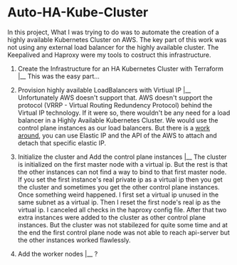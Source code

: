 # Auto-HA-Kube-Cluster

In this project, What I was trying to do was to automate the creation of a highly available Kubernetes Cluster on AWS. The key part of this work was not using any external load balancer for the highly available cluster. The Keepalived and Haproxy were my tools to costruct this infrastructure. 

1. Create the Infrastructure for an HA Kubernetes Cluster with Terraform
    |__ This was the easy part...

2. Provision highly available LoadBalancers with Virtiual IP
    |__ Unfortunately AWS doesn't support that. AWS doesn't support the protocol (VRRP - Virtual Routing Redundency Protocol) behind the Virtual IP technology. If it were so, there wouldn't be any need for a load balancer in a Highly Available Kubernetes Cluster. We would use the control plane instances as our load balancers. But there is a [work around](https://serverfault.com/questions/436039/is-it-not-possible-to-use-keepalived-in-ec2#:~:text=Keepalived%20%26%20VRRP%20works%20within%20an,conf%20), you can use Elastic IP and the API of the AWS to attach and detach that specific elastic IP. 

3. Initialize the cluster and Add the control plane instances
    |__ The cluster is initialized on the first master node with a virtual ip. But the rest is that the other instances can not find a way to bind to that first master node. If you set the first instance's real private ip as a virtual ip then you get the cluster and sometimes you get the other control plane instances. Once something weird happened. I first set a virtual ip unused in the same subnet as a virtual ip. Then I reset the first node's real ip as the virtual ip. I canceled all checks in the haproxy config file. After that two extra instances were added to the cluster as other control plane instances. But the cluster was not stabilezed for quite some time and at the end the first control plane node was not able to reach api-server but the other instances worked flawlessly.

4. Add the worker nodes
    |__ ?